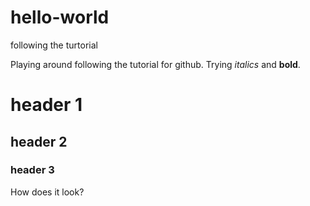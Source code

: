 # hello-world
following the turtorial

Playing around following the tutorial for github.  Trying _italics_ and **bold**. 
# header 1
## header 2
### header 3

How does it look?
